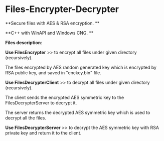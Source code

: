 # Files-Encrypter-Decrypter
**Secure files with AES &amp; RSA encryption.
**

**C++ with WinAPI and Windows CNG.
**

**Files description**:


**Use FilesEncrypter** >> to encrypt all files under given directory (recursively).

The files encrypted by AES random generated key which is encrypted by RSA public key, and saved in "enckey.bin" file.


**Use FilesDecrypterClient** >> to decrypt all files under given directory (recursively).

The client sends the encrypted AES symmetric key to the FilesDecrypterServer to decrypt it.

The server returns the decrypted AES symmetric key which is used to decrypt all the files.


**Use FilesDecrypterServer** >> to decrypt the AES symmetric key with RSA private key and return it to the client.

